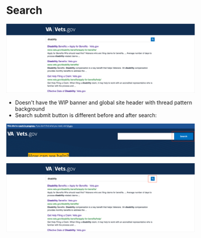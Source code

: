 # Search

![](images/search.png)

- Doesn't have the WIP banner and global site header with thread pattern background
- Search submit button is different before and after search:

![](images/search-btn-large.png)

![](images/search-btn-small.png)
